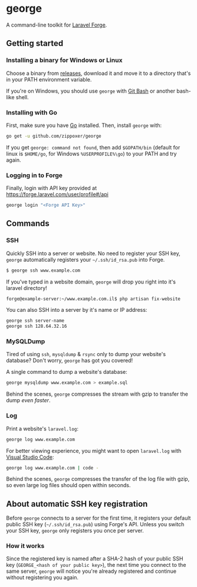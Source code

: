 # george

A command-line toolkit for [Laravel Forge](https://forge.laravel.com).

## Getting started

### Installing a binary for Windows or Linux

Choose a binary from [releases](https://github.com/zippoxer/george/releases), download it and move it to a directory that's in your PATH environment variable.

If you're on Windows, you should use `george` with [Git Bash](https://git-scm.com/downloads) or another bash-like shell.

### Installing with Go

First, make sure you have [Go](https://golang.org) installed. Then, install `george` with:

```bash
go get -u github.com/zippoxer/george
```

If you get `george: command not found`, then add `$GOPATH/bin` (default for linux is `$HOME/go`, for Windows `%USERPROFILE%\go`) to your PATH and try again.

### Logging in to Forge

Finally, login with API key provided at https://forge.laravel.com/user/profile#/api

```bash
george login "<Forge API Key>"
```

## Commands

### SSH

Quickly SSH into a server or website. No need to register your SSH key, `george` automatically registers your `~/.ssh/id_rsa.pub` into Forge.

```bash
$ george ssh www.example.com
```

If you've typed in a website domain, `george` will drop you right into it's laravel directory!

```bash
forge@example-server:~/www.example.com.il$ php artisan fix-website
```

You can also SSH into a server by it's name or IP address:

```bash
george ssh server-name
george ssh 128.64.32.16
```

### MySQLDump

Tired of using `ssh`, `mysqldump` & `rsync` only to dump your website's database? Don't worry, `george` has got you covered!

A single command to dump a website's database:

```bash
george mysqldump www.example.com > example.sql
```

Behind the scenes, `george` compresses the stream with gzip to transfer the dump _even faster_.

### Log

Print a website's `laravel.log`:

```bash
george log www.example.com
```

For better viewing experience, you might want to open `laravel.log` with [Visual Studio Code](https://code.visualstudio.com/):

```bash
george log www.example.com | code -
```

Behind the scenes, `george` compresses the transfer of the log file with gzip, so even large log files should open within seconds.

## About automatic SSH key registration

Before `george` connects to a server for the first time, it registers your default public SSH key (`~/.ssh/id_rsa.pub`) using Forge's API. Unless you switch your SSH key, `george` only registers you once per server.

### How it works

Since the registered key is named after a SHA-2 hash of your public SSH key (`GEORGE_<hash of your public key>`), the next time you connect to the same server, `george` will notice you're already registered and continue without registering you again.
